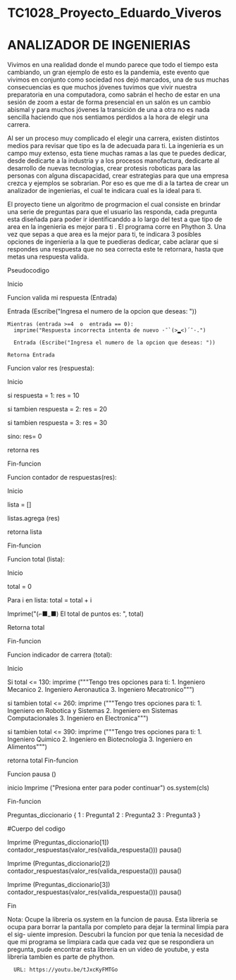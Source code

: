 # TC1028_Proyecto_Eduardo_Viveros
# ANALIZADOR DE INGENIERIAS 

Vivimos en una realidad donde el mundo parece que todo el tiempo esta cambiando, un gran ejemplo de esto es la pandemia, este evento que vivimos en conjunto como  sociedad nos dejó marcados, una de sus muchas consecuencias es que muchos jóvenes tuvimos que vivir nuestra preparatoria en una computadora, como sabrán el hecho de estar en una sesión de zoom a estar de forma presencial en un salón es un cambio abismal y para muchos jóvenes la transición de una a otra no es nada sencilla haciendo que nos sentiamos perdidos a la hora de elegir una carrera.  

Al ser un proceso muy complicado el elegir una carrera, existen distintos medios para revisar que tipo es la de adecuada para ti. La ingenieria es un campo muy extenso, esta tiene muchas ramas a las que te puedes dedicar, desde dedicarte a la industria y a los procesos manofactura, dedicarte al desarrollo de nuevas tecnologias, crear protesis roboticas para las personas con alguna discapacidad, crear estrategias para que una empresa crezca y ejemplos se sobrarian. Por eso es que me di a la tartea de crear un analizador de ingenierias, el cual te indicara cual es la ideal para ti.

El proyecto tiene un algoritmo de progrmacion el cual consiste en brindar una serie de preguntas para que el usuario las responda, cada pregunta esta diseñada para poder ir identificanddo a lo largo del test a que tipo de area en la ingenieria es mejor para ti . 
El programa corre en Phython 3. Una vez que sepas a que area es la mejor para ti, te indicara 3 posibles opciones de ingenieria a la que te puedieras dedicar, cabe aclarar que si respondes una respuesta que no sea correcta este te retornara, hasta que metas una respuesta valida.


Pseudocodigo

Inicio

Funcion valida mi respuesta (Entrada)
  
  Entrada (Escribe("Ingresa el numero de la opcion que deseas: "))
    
    Mientras (entrada >=4  o  entrada == 0):
      imprime("Respuesta incorrecta intenta de nuevo ·¯`(>▂<)´¯·.")
      
      Entrada (Escribe("Ingresa el numero de la opcion que deseas: "))
    
    Retorna Entrada

Funcion valor res (respuesta):
  
  Inicio

  si respuesta = 1:
       res = 10
    
  si tambien respuesta = 2:
       res = 20
    
  si tambien respuesta = 3:
       res = 30
    
  sino: 
       res= 0
    
  retorna res
  
  Fin-funcion 


Funcion contador de respuestas(res):

  Inicio 

  lista = []
  
  listas.agrega (res)       

  retorna lista

  Fin-funcion

Funcion total (lista):

   Inicio 
   
   total = 0
   
   Para i en lista:
      total = total + i
    
   Imprime("(⌐■_■) El total de puntos es: ", total)
   
   Retorna total
   
   Fin-funcion


Funcion indicador de carrera (total):
    
  Inicio

  Si total <= 130:
       imprime ("""Tengo tres opciones para ti:
                     1. Ingeniero Mecanico
                     2. Ingeniero Aeronautica
                     3. Ingeniero Mecatronico""")
    
   si tambien total <= 260:
         imprime ("""Tengo tres opciones para ti:
                       1. Ingeniero en Robotica y Sistemas
                       2. Ingeniero en Sistemas Computacionales 
                       3. Ingeniero en Electronica""")
    
  si tambien total <= 390:
         imprime ("""Tengo tres opciones para ti:
                       1. Ingeniero Quimico
                       2. Ingeniero en Biotecnologia
                       3. Ingeniero en Alimentos""")
                     
  retorna total
  Fin-funcion

Funcion pausa ()
  
  inicio
  Imprime ("Presiona enter para poder continuar") 
  os.system(cls)

  Fin-funcion


Preguntas_diccionario {
                          1 : Pregunta1
                          2 : Pregunta2
                          3 : Pregunta3
}

#Cuerpo del codigo

Imprime (Preguntas_diccionario[1])
contador_respuestas(valor_res(valida_respuesta()))
pausa()

Imprime (Preguntas_diccionario[2])
contador_respuestas(valor_res(valida_respuesta()))
pausa()

Imprime (Preguntas_diccionario[3])
contador_respuestas(valor_res(valida_respuesta()))
pausa()

Fin


Nota: Ocupe la libreria os.system en la funcion de pausa.
      Esta libreria se ocupa para borrar la pantalla por
      completo para dejar la terminal limpia para el sig-
      uiente impresion. Descubri la funcion por que tenia
      la necesidad de que mi programa se limpiara cada 
      que cada vez que se respondiera un pregunta, pude 
      encontrar esta libreria en un video de youtube, y 
      esta libreria tambien es parte de phython.

      URL: https://youtu.be/tJxcKyFMTGo